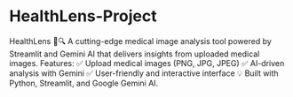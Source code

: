 # HealthLens-Project
HealthLens 📸🔍 A cutting-edge medical image analysis tool powered by Streamlit and Gemini AI that delivers insights from uploaded medical images.  Features: ✅ Upload medical images (PNG, JPG, JPEG) ✅ AI-driven analysis with Gemini ✅ User-friendly and interactive interface  💡 Built with Python, Streamlit, and Google Gemini AI.
